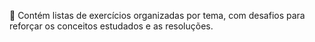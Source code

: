 📌 Contém listas de exercícios organizadas por tema, com desafios para reforçar os conceitos estudados e as resoluções.
